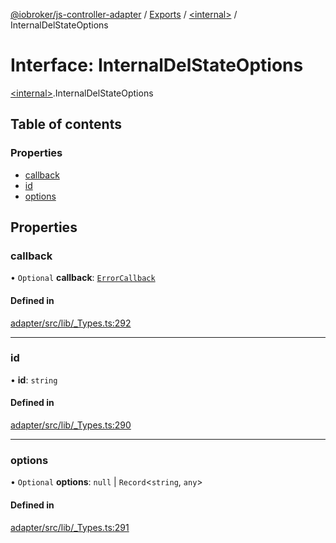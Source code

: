 [@iobroker/js-controller-adapter](../README.md) / [Exports](../modules.md) / [\<internal\>](../modules/internal_.md) / InternalDelStateOptions

# Interface: InternalDelStateOptions

[\<internal\>](../modules/internal_.md).InternalDelStateOptions

## Table of contents

### Properties

- [callback](internal_.InternalDelStateOptions.md#callback)
- [id](internal_.InternalDelStateOptions.md#id)
- [options](internal_.InternalDelStateOptions.md#options)

## Properties

### callback

• `Optional` **callback**: [`ErrorCallback`](../modules/internal_.md#errorcallback)

#### Defined in

[adapter/src/lib/_Types.ts:292](https://github.com/ioBroker/ioBroker.js-controller/blob/70007768/packages/adapter/src/lib/_Types.ts#L292)

___

### id

• **id**: `string`

#### Defined in

[adapter/src/lib/_Types.ts:290](https://github.com/ioBroker/ioBroker.js-controller/blob/70007768/packages/adapter/src/lib/_Types.ts#L290)

___

### options

• `Optional` **options**: ``null`` \| `Record`\<`string`, `any`\>

#### Defined in

[adapter/src/lib/_Types.ts:291](https://github.com/ioBroker/ioBroker.js-controller/blob/70007768/packages/adapter/src/lib/_Types.ts#L291)
